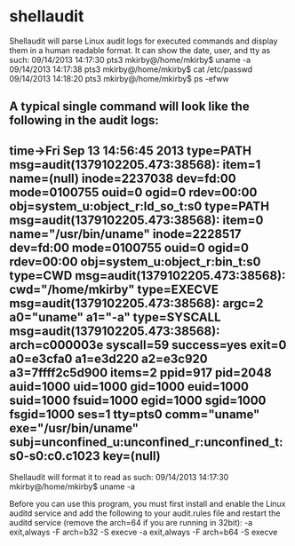 # shellaudit

Shellaudit will parse Linux audit logs for executed commands and display them in a human readable format.
It can show the date, user, and tty as such: 
        09/14/2013 14:17:30 pts3 mkirby@/home/mkirby$ uname -a
        09/14/2013 14:17:38 pts3 mkirby@/home/mkirby$ cat /etc/passwd
        09/14/2013 14:18:20 pts3 mkirby@/home/mkirby$ ps -efww


A typical single command will look like the following in the audit logs:
----
time->Fri Sep 13 14:56:45 2013
type=PATH msg=audit(1379102205.473:38568): item=1 name=(null) inode=2237038 dev=fd:00 mode=0100755 ouid=0 ogid=0 rdev=00:00 obj=system_u:object_r:ld_so_t:s0
type=PATH msg=audit(1379102205.473:38568): item=0 name="/usr/bin/uname" inode=2228517 dev=fd:00 mode=0100755 ouid=0 ogid=0 rdev=00:00 obj=system_u:object_r:bin_t:s0
type=CWD msg=audit(1379102205.473:38568):  cwd="/home/mkirby"
type=EXECVE msg=audit(1379102205.473:38568): argc=2 a0="uname" a1="-a"
type=SYSCALL msg=audit(1379102205.473:38568): arch=c000003e syscall=59 success=yes exit=0 a0=e3cfa0 a1=e3d220 a2=e3c920 a3=7ffff2c5d900 items=2 ppid=917 pid=2048 auid=1000 uid=1000 gid=1000 euid=1000 suid=1000 fsuid=1000 egid=1000 sgid=1000 fsgid=1000 ses=1 tty=pts0 comm="uname" exe="/usr/bin/uname" subj=unconfined_u:unconfined_r:unconfined_t:s0-s0:c0.c1023 key=(null)
----

Shellaudit will format it to read as such:
09/14/2013 14:17:30 mkirby@/home/mkirby$ uname -a



Before you can use this program, you must first install and enable the Linux auditd service and add the following to your audit.rules file and restart the auditd service (remove the arch=64 if you are running in 32bit):
-a exit,always -F arch=b32 -S execve
-a exit,always -F arch=b64 -S execve
